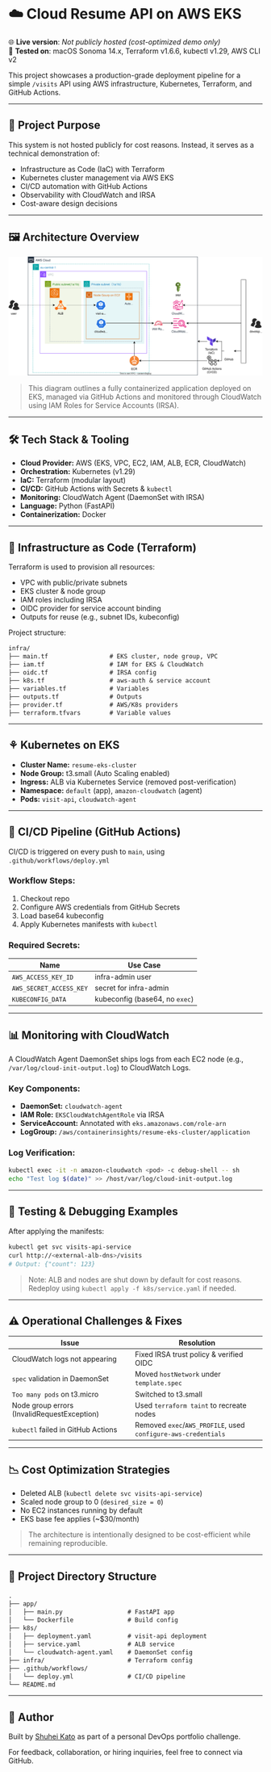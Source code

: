 # ☁️ Cloud Resume API on AWS EKS

🌐 **Live version**: _Not publicly hosted (cost-optimized demo only)_  
🧪 **Tested on**: macOS Sonoma 14.x, Terraform v1.6.6, kubectl v1.29, AWS CLI v2  

This project showcases a production-grade deployment pipeline for a simple `/visits` API using AWS infrastructure, Kubernetes, Terraform, and GitHub Actions.


---

## 📌 Project Purpose

This system is not hosted publicly for cost reasons. Instead, it serves as a technical demonstration of:

* Infrastructure as Code (IaC) with Terraform
* Kubernetes cluster management via AWS EKS
* CI/CD automation with GitHub Actions
* Observability with CloudWatch and IRSA
* Cost-aware design decisions

---

## 🖼️ Architecture Overview

![Architecture Diagram](./images/cloud-resume-architecture.drawio.svg)

> This diagram outlines a fully containerized application deployed on EKS, managed via GitHub Actions and monitored through CloudWatch using IAM Roles for Service Accounts (IRSA).

---

## 🛠️ Tech Stack & Tooling

* **Cloud Provider:** AWS (EKS, VPC, EC2, IAM, ALB, ECR, CloudWatch)
* **Orchestration:** Kubernetes (v1.29)
* **IaC:** Terraform (modular layout)
* **CI/CD:** GitHub Actions with Secrets & `kubectl`
* **Monitoring:** CloudWatch Agent (DaemonSet with IRSA)
* **Language:** Python (FastAPI)
* **Containerization:** Docker

---

## 🔧 Infrastructure as Code (Terraform)

Terraform is used to provision all resources:

* VPC with public/private subnets
* EKS cluster & node group
* IAM roles including IRSA
* OIDC provider for service account binding
* Outputs for reuse (e.g., subnet IDs, kubeconfig)

Project structure:

```
infra/
├── main.tf                 # EKS cluster, node group, VPC
├── iam.tf                  # IAM for EKS & CloudWatch
├── oidc.tf                 # IRSA config
├── k8s.tf                  # aws-auth & service account
├── variables.tf            # Variables
├── outputs.tf              # Outputs
├── provider.tf             # AWS/K8s providers
├── terraform.tfvars        # Variable values
```

---

## ⚘️ Kubernetes on EKS

* **Cluster Name:** `resume-eks-cluster`
* **Node Group:** t3.small (Auto Scaling enabled)
* **Ingress:** ALB via Kubernetes Service (removed post-verification)
* **Namespace:** `default` (app), `amazon-cloudwatch` (agent)
* **Pods:** `visit-api`, `cloudwatch-agent`

---

## 🔄 CI/CD Pipeline (GitHub Actions)

CI/CD is triggered on every push to `main`, using `.github/workflows/deploy.yml`

### Workflow Steps:

1. Checkout repo
2. Configure AWS credentials from GitHub Secrets
3. Load base64 kubeconfig
4. Apply Kubernetes manifests with `kubectl`

### Required Secrets:

| Name                    | Use Case                       |
| ----------------------- | ------------------------------ |
| `AWS_ACCESS_KEY_ID`     | infra-admin user               |
| `AWS_SECRET_ACCESS_KEY` | secret for infra-admin         |
| `KUBECONFIG_DATA`       | kubeconfig (base64, no `exec`) |

---

## 📊 Monitoring with CloudWatch

A CloudWatch Agent DaemonSet ships logs from each EC2 node (e.g., `/var/log/cloud-init-output.log`) to CloudWatch Logs.

### Key Components:

* **DaemonSet:** `cloudwatch-agent`
* **IAM Role:** `EKSCloudWatchAgentRole` via IRSA
* **ServiceAccount:** Annotated with `eks.amazonaws.com/role-arn`
* **LogGroup:** `/aws/containerinsights/resume-eks-cluster/application`

### Log Verification:

```bash
kubectl exec -it -n amazon-cloudwatch <pod> -c debug-shell -- sh
echo "Test log $(date)" >> /host/var/log/cloud-init-output.log
```

---

## 🧠 Testing & Debugging Examples

After applying the manifests:

```bash
kubectl get svc visits-api-service
curl http://<external-alb-dns>/visits
# Output: {"count": 123}
```

> Note: ALB and nodes are shut down by default for cost reasons. Redeploy using `kubectl apply -f k8s/service.yaml` if needed.

---

## ⚠️ Operational Challenges & Fixes

| Issue                                       | Resolution                                                     |
| ------------------------------------------- | -------------------------------------------------------------- |
| CloudWatch logs not appearing               | Fixed IRSA trust policy & verified OIDC                        |
| `spec` validation in DaemonSet              | Moved `hostNetwork` under `template.spec`                      |
| `Too many pods` on t3.micro                 | Switched to t3.small                                           |
| Node group errors (InvalidRequestException) | Used `terraform taint` to recreate nodes                       |
| `kubectl` failed in GitHub Actions          | Removed `exec`/`AWS_PROFILE`, used `configure-aws-credentials` |

---

## 📉 Cost Optimization Strategies

* Deleted ALB (`kubectl delete svc visits-api-service`)
* Scaled node group to 0 (`desired_size = 0`)
* No EC2 instances running by default
* EKS base fee applies (\~\$30/month)

> The architecture is intentionally designed to be cost-efficient while remaining reproducible.

---

## 📁 Project Directory Structure

```
.
├── app/
│   ├── main.py                  # FastAPI app
│   └── Dockerfile               # Build config
├── k8s/
│   ├── deployment.yaml          # visit-api deployment
│   ├── service.yaml             # ALB service
│   └── cloudwatch-agent.yaml    # DaemonSet config
├── infra/                       # Terraform config
├── .github/workflows/
│   └── deploy.yml               # CI/CD pipeline
└── README.md
```

---

## 👤 Author

Built by [Shuhei Kato](https://github.com/kshukshu) as part of a personal DevOps portfolio challenge.

For feedback, collaboration, or hiring inquiries, feel free to connect via GitHub.
